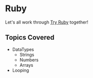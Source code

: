 # Ruby

Let's all work through [Try Ruby](http://tryruby.org) together!

## Topics Covered

* DataTypes
    * Strings
    * Numbers
    * Arrays
* Looping